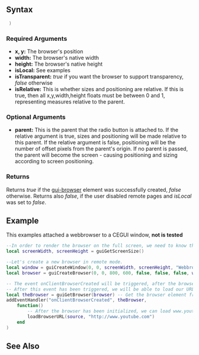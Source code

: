 Syntax
------

``` lua
 )
```

### Required Arguments

-   **x, y:** The browser's position
-   **width:** The browser's native width
-   **height:** The browser's native height
-   **isLocal:** See examples
-   **isTransparent:** *true* if you want the browser to support transparency, *false* otherwise
-   **isRelative:** This is whether sizes and positioning are relative. If this is true, then all x,y,width,height floats must be between 0 and 1, representing measures relative to the parent.

### Optional Arguments

-   **parent:** This is the parent that the radio button is attached to. If the relative argument is true, sizes and positioning will be made relative to this parent. If the relative argument is false, positioning will be the number of offset pixels from the parent's origin. If no parent is passed, the parent will become the screen - causing positioning and sizing according to screen positioning.

### Returns

Returns *true* if the [gui-browser](/docs/gui-browser.md "wikilink") element was successfully created, *false* otherwise. Returns also *false*, if the user disabled remote pages and *isLocal* was set to *false*.

Example
-------

This examples attached a webbrowser to a CEGUI window, **not is tested**

``` lua
--In order to render the browser on the full screen, we need to know the dimensions.
local screenWidth, screenHeight = guiGetScreenSize()

--Let's create a new browser in remote mode.
local window = guiCreateWindow(0, 0, screenWidth, screenHeight, "Webbrowser", false)
local browser = guiCreateBrowser(0, 0, 800, 600, false, false, false, window)

-- The event onClientBrowserCreated will be triggered, after the browser has been initialized.
-- After this event has been triggered, we will be able to load our URL
local theBrowser = guiGetBrowser(browser) -- Get the browser element from gui-browser
addEventHandler("onClientBrowserCreated", theBrowser, 
    function()
        -- After the browser has been initialized, we can load www.youtube.com
        loadBrowserURL(source, "http://www.youtube.com")
    end
)
```

See Also
--------
